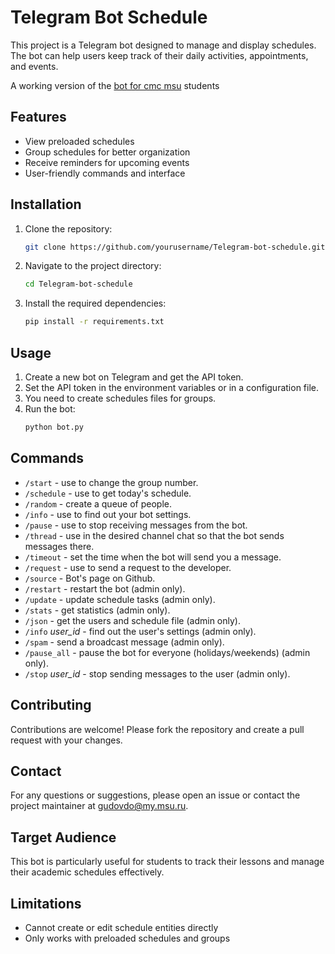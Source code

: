 # Telegram Bot Schedule
This project is a Telegram bot designed to manage and display schedules. The bot can help users keep track of their daily activities, appointments, and events.

A working version of the [bot for cmc msu](https://t.me/vmk_schedule_bot) students

## Features

- View preloaded schedules
- Group schedules for better organization
- Receive reminders for upcoming events
- User-friendly commands and interface

## Installation

1. Clone the repository:
    ```sh
    git clone https://github.com/yourusername/Telegram-bot-schedule.git
    ```
2. Navigate to the project directory:
    ```sh
    cd Telegram-bot-schedule
    ```
3. Install the required dependencies:
    ```sh
    pip install -r requirements.txt
    ```

## Usage

1. Create a new bot on Telegram and get the API token.
2. Set the API token in the environment variables or in a configuration file.
3. You need to create schedules files for groups.
4. Run the bot:
    ```sh
    python bot.py
    ```

## Commands

- `/start` - use to change the group number.
- `/schedule` - use to get today's schedule.
- `/random` - create a queue of people.
- `/info` - use to find out your bot settings.
- `/pause` - use to stop receiving messages from the bot.
- `/thread` - use in the desired channel chat so that the bot sends messages there.
- `/timeout` - set the time when the bot will send you a message.
- `/request` - use to send a request to the developer.
- `/source` - Bot's page on Github.
- `/restart` - restart the bot (admin only).
- `/update` - update schedule tasks (admin only).
- `/stats` - get statistics (admin only).
- `/json` - get the users and schedule file (admin only).
- `/info` <i>user_id</i> - find out the user's settings (admin only).
- `/spam` - send a broadcast message (admin only).
- `/pause_all` - pause the bot for everyone (holidays/weekends) (admin only).
- `/stop` <i>user_id</i> - stop sending messages to the user (admin only).

## Contributing

Contributions are welcome! Please fork the repository and create a pull request with your changes.

## Contact

For any questions or suggestions, please open an issue or contact the project maintainer at gudovdo@my.msu.ru.

## Target Audience

This bot is particularly useful for students to track their lessons and manage their academic schedules effectively.

## Limitations

- Cannot create or edit schedule entities directly
- Only works with preloaded schedules and groups










